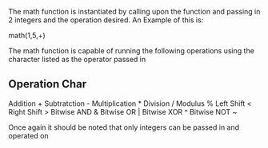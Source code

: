 The math function is instantiated by calling upon the function and passing in 2 integers and the operation desired.
An Example of this is:
   
   math(1,5,+)

The math function is capable of running the following operations using the character listed as the operator passed in

Operation       Char
--------------------
Addition        +
Subtratction    -
Multiplication  *
Division        /
Modulus         %
Left Shift      <
Right Shift     >
Bitwise AND     &
Bitwise OR      |
Bitwise XOR     ^
Bitwise NOT     ~

Once again it should be noted that only integers can be passed in and operated on
